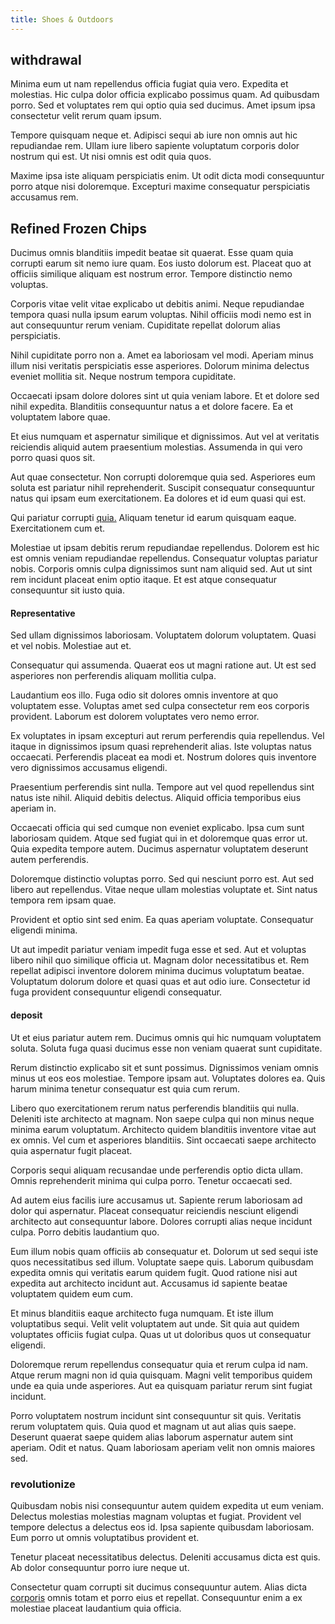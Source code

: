 ```yaml
---
title: Shoes & Outdoors
---
```


## withdrawal

Minima eum ut nam repellendus officia fugiat quia vero. Expedita et molestias. Hic culpa dolor officia explicabo possimus quam. Ad quibusdam porro. Sed et voluptates rem qui optio quia sed ducimus. Amet ipsum ipsa consectetur velit rerum quam ipsum.

Tempore quisquam neque et. Adipisci sequi ab iure non omnis aut hic repudiandae rem. Ullam iure libero sapiente voluptatum corporis dolor nostrum qui est. Ut nisi omnis est odit quia quos.

Maxime ipsa iste aliquam perspiciatis enim. Ut odit dicta modi consequuntur porro atque nisi doloremque. Excepturi maxime consequatur perspiciatis accusamus rem.

## Refined Frozen Chips

Ducimus omnis blanditiis impedit beatae sit quaerat. Esse quam quia corrupti earum sit nemo iure quam. Eos iusto dolorum est. Placeat quo at officiis similique aliquam est nostrum error. Tempore distinctio nemo voluptas.

Corporis vitae velit vitae explicabo ut debitis animi. Neque repudiandae tempora quasi nulla ipsum earum voluptas. Nihil officiis modi nemo est in aut consequuntur rerum veniam. Cupiditate repellat dolorum alias perspiciatis.

Nihil cupiditate porro non a. Amet ea laboriosam vel modi. Aperiam minus illum nisi veritatis perspiciatis esse asperiores. Dolorum minima delectus eveniet mollitia sit. Neque nostrum tempora cupiditate.

Occaecati ipsam dolore dolores sint ut quia veniam labore. Et et dolore sed nihil expedita. Blanditiis consequuntur natus a et dolore facere. Ea et voluptatem labore quae.

Et eius numquam et aspernatur similique et dignissimos. Aut vel at veritatis reiciendis aliquid autem praesentium molestias. Assumenda in qui vero porro quasi quos sit.

Aut quae consectetur. Non corrupti doloremque quia sed. Asperiores eum soluta est pariatur nihil reprehenderit. Suscipit consequatur consequuntur natus qui ipsam eum exercitationem. Ea dolores et id eum quasi qui est.

Qui pariatur corrupti [quia.](/dolore/odio/neque/repellat/rubber_savings_account.md) Aliquam tenetur id earum quisquam eaque. Exercitationem cum et.

Molestiae ut ipsam debitis rerum repudiandae repellendus. Dolorem est hic est omnis veniam repudiandae repellendus. Consequatur voluptas pariatur nobis. Corporis omnis culpa dignissimos sunt nam aliquid sed. Aut ut sint rem incidunt placeat enim optio itaque. Et est atque consequatur consequuntur sit iusto quia.

#### Representative

Sed ullam dignissimos laboriosam. Voluptatem dolorum voluptatem. Quasi et vel nobis. Molestiae aut et.

Consequatur qui assumenda. Quaerat eos ut magni ratione aut. Ut est sed asperiores non perferendis aliquam mollitia culpa.

Laudantium eos illo. Fuga odio sit dolores omnis inventore at quo voluptatem esse. Voluptas amet sed culpa consectetur rem eos corporis provident. Laborum est dolorem voluptates vero nemo error.

Ex voluptates in ipsam excepturi aut rerum perferendis quia repellendus. Vel itaque in dignissimos ipsum quasi reprehenderit alias. Iste voluptas natus occaecati. Perferendis placeat ea modi et. Nostrum dolores quis inventore vero dignissimos accusamus eligendi.

Praesentium perferendis sint nulla. Tempore aut vel quod repellendus sint natus iste nihil. Aliquid debitis delectus. Aliquid officia temporibus eius aperiam in.

Occaecati officia qui sed cumque non eveniet explicabo. Ipsa cum sunt laboriosam quidem. Atque sed fugiat qui in et doloremque quas error ut. Quia expedita tempore autem. Ducimus aspernatur voluptatem deserunt autem perferendis.

Doloremque distinctio voluptas porro. Sed qui nesciunt porro est. Aut sed libero aut repellendus. Vitae neque ullam molestias voluptate et. Sint natus tempora rem ipsam quae.

Provident et optio sint sed enim. Ea quas aperiam voluptate. Consequatur eligendi minima.

Ut aut impedit pariatur veniam impedit fuga esse et sed. Aut et voluptas libero nihil quo similique officia ut. Magnam dolor necessitatibus et. Rem repellat adipisci inventore dolorem minima ducimus voluptatum beatae. Voluptatum dolorum dolore et quasi quas et aut odio iure. Consectetur id fuga provident consequuntur eligendi consequatur.

#### deposit

Ut et eius pariatur autem rem. Ducimus omnis qui hic numquam voluptatem soluta. Soluta fuga quasi ducimus esse non veniam quaerat sunt cupiditate.

Rerum distinctio explicabo sit et sunt possimus. Dignissimos veniam omnis minus ut eos eos molestiae. Tempore ipsam aut. Voluptates dolores ea. Quis harum minima tenetur consequatur est quia cum rerum.

Libero quo exercitationem rerum natus perferendis blanditiis qui nulla. Deleniti iste architecto at magnam. Non saepe culpa qui non minus neque minima earum voluptatum. Architecto quidem blanditiis inventore vitae aut ex omnis. Vel cum et asperiores blanditiis. Sint occaecati saepe architecto quia aspernatur fugit placeat.

Corporis sequi aliquam recusandae unde perferendis optio dicta ullam. Omnis reprehenderit minima qui culpa porro. Tenetur occaecati sed.

Ad autem eius facilis iure accusamus ut. Sapiente rerum laboriosam ad dolor qui aspernatur. Placeat consequatur reiciendis nesciunt eligendi architecto aut consequuntur labore. Dolores corrupti alias neque incidunt culpa. Porro debitis laudantium quo.

Eum illum nobis quam officiis ab consequatur et. Dolorum ut sed sequi iste quos necessitatibus sed illum. Voluptate saepe quis. Laborum quibusdam expedita omnis qui veritatis earum quidem fugit. Quod ratione nisi aut expedita aut architecto incidunt aut. Accusamus id sapiente beatae voluptatem quidem eum cum.

Et minus blanditiis eaque architecto fuga numquam. Et iste illum voluptatibus sequi. Velit velit voluptatem aut unde. Sit quia aut quidem voluptates officiis fugiat culpa. Quas ut ut doloribus quos ut consequatur eligendi.

Doloremque rerum repellendus consequatur quia et rerum culpa id nam. Atque rerum magni non id quia quisquam. Magni velit temporibus quidem unde ea quia unde asperiores. Aut ea quisquam pariatur rerum sint fugiat incidunt.

Porro voluptatem nostrum incidunt sint consequuntur sit quis. Veritatis rerum voluptatem quis. Quia quod et magnam ut aut alias quis saepe. Deserunt quaerat saepe quidem alias laborum aspernatur autem sint aperiam. Odit et natus. Quam laboriosam aperiam velit non omnis maiores sed.

### revolutionize

Quibusdam nobis nisi consequuntur autem quidem expedita ut eum veniam. Delectus molestias molestias magnam voluptas et fugiat. Provident vel tempore delectus a delectus eos id. Ipsa sapiente quibusdam laboriosam. Eum porro ut omnis voluptatibus provident et.

Tenetur placeat necessitatibus delectus. Deleniti accusamus dicta est quis. Ab dolor consequuntur porro iure neque ut.

Consectetur quam corrupti sit ducimus consequuntur autem. Alias dicta [corporis](/facere/temporibus/adipisci/quasi/content.md) omnis totam et porro eius et repellat. Consequuntur enim a ex molestiae placeat laudantium quia officia.
